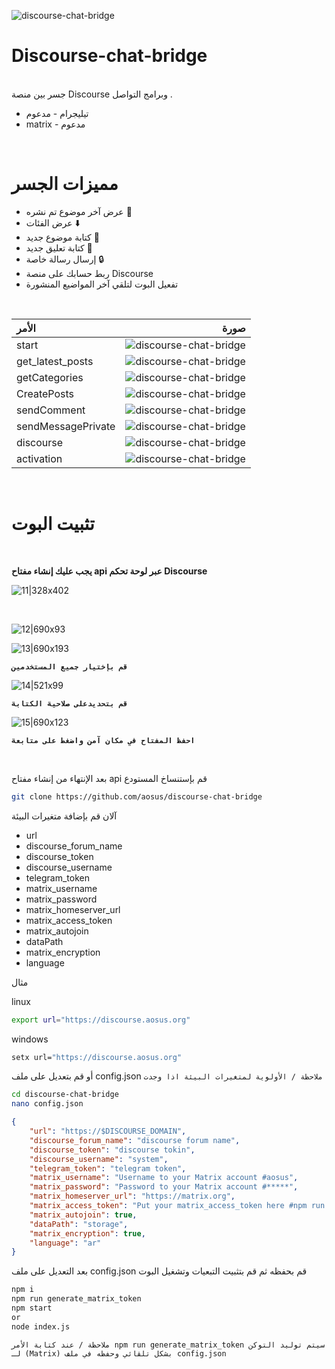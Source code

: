 ![discourse-chat-bridge](/README/Discourse_Bridge.png)


# Discourse-chat-bridge
<br>
جسر بين منصة Discourse وبرامج التواصل .

- تيليجرام - مدعوم
- matrix - مدعوم

<br>

# مميزات الجسر

- عرض آخر موضوع تم نشره 📄
- عرض الفئات ⬇️
- كتابة موضوع جديد 📝
- كتابة تعليق جديد 💬
- إرسال رسالة خاصة 🔒
- ربط حسابك على منصة Discourse 
- تفعيل البوت لتلقي آخر المواضيع المنشورة

<br>


|  الأمر  | صورة|
|:--------------|-----------------:|
|start | ![discourse-chat-bridge](/README/16.jpg) |
|get_latest_posts | ![discourse-chat-bridge](/README/6.jpg) |
|getCategories | ![discourse-chat-bridge](/README/3.jpg) |
|CreatePosts | ![discourse-chat-bridge](/README/2.jpg) |
|sendComment | ![discourse-chat-bridge](/README/5.jpg) |
|sendMessagePrivate | ![discourse-chat-bridge](/README/4.jpg) |
|discourse | ![discourse-chat-bridge](/README/1.jpg) |
|activation | ![discourse-chat-bridge](/README/7.jpg) |

<br>

# تثبيت البوت 

<br>

**يجب عليك إنشاء مفتاح  api عبر لوحة تحكم Discourse**

![11|328x402](/README/11.png)

<br>

![12|690x93](/README/12.png)

![13|690x193](/README/13.png)


**`قم بإختيار جميع المستخدمين`**

![14|521x99](/README/14.png)

**`قم بتحديدعلى صلاحية الكتابة`** 

![15|690x123](/README/15.png)

**`احفظ المفتاح في مكان آمن واضغط على متابعة`** 

<br>

بعد الإنتهاء من إنشاء مفتاح api قم بإستنساخ المستودع 

```bash
git clone https://github.com/aosus/discourse-chat-bridge

```
آلان قم بإضافة متغيرات البيئة
- url
- discourse_forum_name
- discourse_token
- discourse_username
- telegram_token
- matrix_username
- matrix_password
- matrix_homeserver_url
- matrix_access_token
- matrix_autojoin
- dataPath
- matrix_encryption
- language

مثال 

linux

```bash
export url="https://discourse.aosus.org"
```

windows

```bash
setx url="https://discourse.aosus.org"
```

أو قم بتعديل على ملف config.json
``` ملاحظة / الأولوية لمتغيرات البيئة اذا وجدت ```


```bash
cd discourse-chat-bridge 
nano config.json
```

```json
{
	"url": "https://$DISCOURSE_DOMAIN",
	"discourse_forum_name": "discourse forum name",
	"discourse_token": "discourse tokin",
	"discourse_username": "system",
	"telegram_token": "telegram token",
	"matrix_username": "Username to your Matrix account #aosus",
	"matrix_password": "Password to your Matrix account #*****",
	"matrix_homeserver_url": "https://matrix.org",
	"matrix_access_token": "Put your matrix_access_token here #npm run generate_matrix_token",
	"matrix_autojoin": true,
	"dataPath": "storage",
	"matrix_encryption": true,
	"language": "ar"
}
```

بعد التعديل على ملف config.json قم بحفظه
ثم قم بتثبيت التبعيات وتشغيل البوت

```bash
npm i
npm run generate_matrix_token
npm start
or
node index.js
```


``` ملاحظة / عند كتابة الأمر npm run generate_matrix_token سيتم توليد التوكن لـ (Matrix) بشكل تلقائي وحفظه في ملف config.json ```